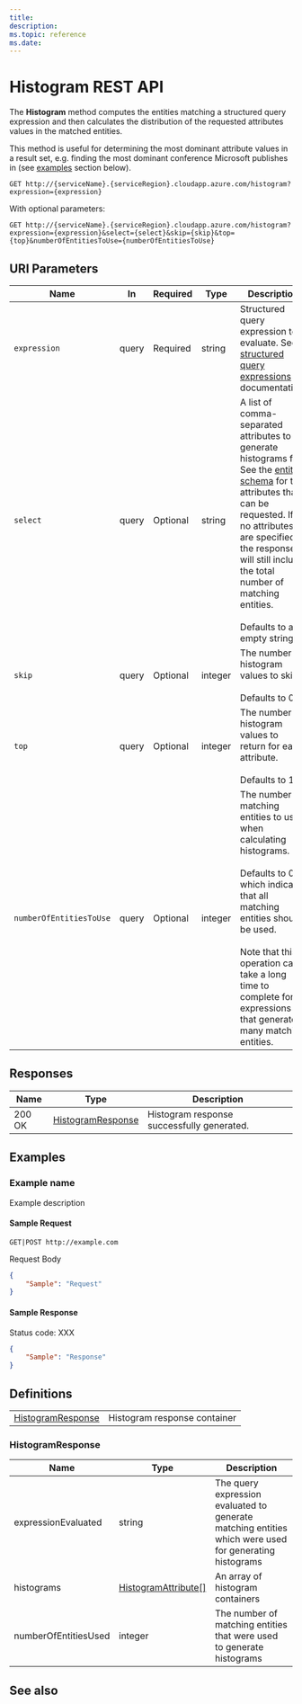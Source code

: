 ```yaml
---
title: 
description: 
ms.topic: reference
ms.date: 
---
```


# Histogram REST API

The **Histogram** method computes the entities matching a structured query expression and then calculates the distribution of the requested attributes values in the matched entities.

This method is useful for determining the most dominant attribute values in a result set, e.g. finding the most dominant conference Microsoft publishes in (see [examples](#examples) section below).

``` HTTP
GET http://{serviceName}.{serviceRegion}.cloudapp.azure.com/histogram?expression={expression}
```  

With optional parameters:

``` HTTP
GET http://{serviceName}.{serviceRegion}.cloudapp.azure.com/histogram?expression={expression}&select={select}&skip={skip}&top={top}&numberOfEntitiesToUse={numberOfEntitiesToUse}
```  

## URI Parameters

Name | In | Required | Type | Description
--- | --- | --- | --- | ---
`expression` | query | Required | string | Structured query expression to evaluate. See [structured query expressions](concepts-query-expressions.md) for documentation.
`select` | query | Optional | string | A list of comma-separated attributes to generate histograms for. See the [entity schema](reference-entity-schema.md) for the attributes that can be requested. If no attributes are specified the response will still include the total number of matching entities. <br/><br/>Defaults to an empty string.
`skip` | query | Optional | integer | The number of histogram values to skip. <br/><br/>Defaults to 0.
`top` | query | Optional | integer | The number of histogram values to return for each attribute. <br/><br/>Defaults to 10.
`numberOfEntitiesToUse` | query | Optional | integer | The number of matching entities to use when calculating histograms. <br/><br/>Defaults to 0, which indicates that all matching entities should be used. <br/><br/>Note that this operation can take a long time to complete for expressions that generate many matching entities.

## Responses

Name | Type | Description
--- | --- | ---
200 OK | [HistogramResponse](#HistogramResponse) | Histogram response successfully generated.

## Examples

### Example name

Example description

#### Sample Request

``` HTTP
GET|POST http://example.com
```

Request Body

``` JSON
{
    "Sample": "Request"
}
```

#### Sample Response

Status code: XXX

``` JSON
{
    "Sample": "Response"
}
```

## Definitions

| | |
| --- | --- |
| [HistogramResponse](#HistogramResponse) | Histogram response container |

### HistogramResponse
Name | Type | Description
--- | --- | ---
expressionEvaluated | string | The query expression evaluated to generate matching entities which were used for generating histograms
histograms | [HistogramAttribute[]](#HistogramAttribute) | An array of histogram containers
numberOfEntitiesUsed | integer | The number of matching entities that were used to generate histograms

## See also
